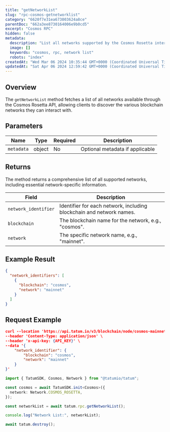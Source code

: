 ```yaml
---
title: "getNetworkList"
slug: "rpc-cosmos-getnetworklist"
category: "6620f7e31ea673003624a8ce"
parentDoc: "662a3ee8730164006e9b0cd5"
excerpt: "Cosmos RPC"
hidden: false
metadata:
  description: "List all networks supported by the Cosmos Rosetta interface."
  image: []
  keywords: "cosmos, rpc, network list"
  robots: "index"
createdAt: "Wed Mar 06 2024 10:35:44 GMT+0000 (Coordinated Universal Time)"
updatedAt: "Sat Apr 06 2024 12:59:42 GMT+0000 (Coordinated Universal Time)"
---
```


## Overview

The `getNetworkList` method fetches a list of all networks available through the Cosmos Rosetta API, allowing clients to discover the various blockchain networks they can interact with.

## Parameters

| Name       | Type   | Required | Description                     |
| ---------- | ------ | -------- | ------------------------------- |
| `metadata` | object | No       | Optional metadata if applicable |

## Returns

The method returns a comprehensive list of all supported networks, including essential network-specific information.

| Field                | Description                                                          |
| -------------------- | -------------------------------------------------------------------- |
| `network_identifier` | Identifier for each network, including blockchain and network names. |
| `blockchain`         | The blockchain name for the network, e.g., "cosmos".                 |
| `network`            | The specific network name, e.g., "mainnet".                          |

## Example Result

```json
{
  "network_identifiers": [
    {
      "blockchain": "cosmos",
      "network": "mainnet"
    }
  ]
}
```

## Request Example

```json
curl --location 'https://api.tatum.io/v3/blockchain/node/cosmos-mainnet/network/list' \
--header 'Content-Type: application/json' \
--header 'x-api-key: {API_KEY}' \
--data '{
    "network_identifier": {
        "blockchain": "cosmos",
        "network": "mainnet"
    }
}'
```
```typescript
import { TatumSDK, Cosmos, Network } from "@tatumio/tatum";

const cosmos = await TatumSDK.init<Cosmos>({
  network: Network.COSMOS_ROSETTA,
});

const networkList = await tatum.rpc.getNetworkList();

console.log("Network List:", networkList);

await tatum.destroy();
```
